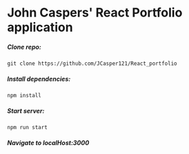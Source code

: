 # John Caspers' React Portfolio application

##### Clone repo:
```
git clone https://github.com/JCasper121/React_portfolio
```

##### Install dependencies: 
```
npm install
```

##### Start server:
```
npm run start
```

##### Navigate to localHost:3000
